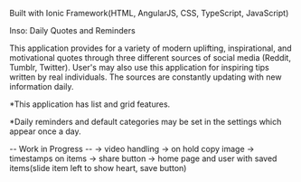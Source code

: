 Built with Ionic Framework(HTML, AngularJS, CSS, TypeScript, JavaScript)

Inso:  Daily Quotes and Reminders

This application provides for a variety of modern uplifting, inspirational, and motivational quotes through three different sources of social media (Reddit, Tumblr, Twitter).  User's may also use this application for inspiring tips written by real individuals.  The sources are constantly updating with new information daily.  

*This application has list and grid features.

*Daily reminders and default categories may be set in the settings which appear once a day.

-- Work in Progress -- 
-> video handling
-> on hold copy image
-> timestamps on items
-> share button
-> home page and user with saved items(slide item left to show heart, save button)
